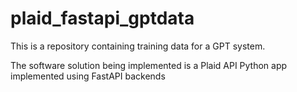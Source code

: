 # plaid_fastapi_gptdata
This is a repository containing training data for a GPT system.

The software solution being implemented is a Plaid API Python app implemented using FastAPI backends 
